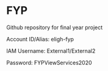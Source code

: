 # FYP
Github repository for final year project

Account ID/Alias: eligh-fyp

IAM Username: External1/External2

Password: FYPViewServices2020

